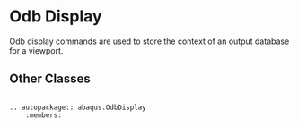 # Odb Display

Odb display commands are used to store the context of an output database for a viewport.

## Other Classes

```{eval-rst}

.. autopackage:: abaqus.OdbDisplay
    :members:
```
